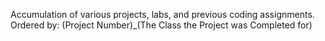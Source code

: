 Accumulation of various projects, labs, and previous coding assignments.
Ordered by: (Project Number)_(The Class the Project was Completed for)
